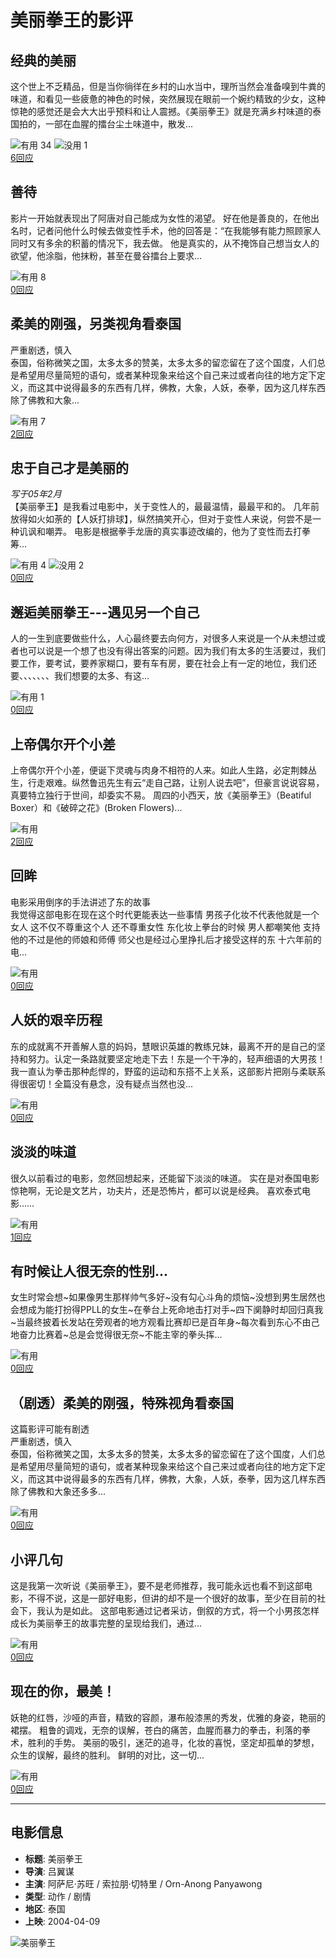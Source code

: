# 美丽拳王的影评

## 经典的美丽
这个世上不乏精品，但是当你徜徉在乡村的山水当中，理所当然会准备嗅到牛粪的味道，和看见一些疲惫的神色的时候，突然展现在眼前一个婉约精致的少女，这种惊艳的感觉还是会大大出乎预料和让人震撼。《美丽拳王》就是充满乡村味道的泰国拍的，一部在血腥的擂台尘土味道中，散发...

![有用](https://img1.doubanio.com/f/zerkalo/536fd337139250b5fb3cf9e79cb65c6193f8b20b/pics/up.png) 34 ![没用](https://img1.doubanio.com/f/zerkalo/68849027911140623cf338c9845893c4566db851/pics/down.png) 1  
[6回应](https://movie.douban.com/review/1059879/#comments)

## 善待
影片一开始就表现出了阿唐对自己能成为女性的渴望。 好在他是善良的，在他出名时，记者问他什么时候去做变性手术，他的回答是：“在我能够有能力照顾家人同时又有多余的积蓄的情况下，我去做。 他是真实的，从不掩饰自己想当女人的欲望，他涂脂，他抹粉，甚至在曼谷擂台上要求...

![有用](https://img1.doubanio.com/f/zerkalo/536fd337139250b5fb3cf9e79cb65c6193f8b20b/pics/up.png) 8  
[0回应](https://movie.douban.com/review/1139600/#comments)

## 柔美的刚强，另类视角看泰国
严重剧透，慎入  
泰国，俗称微笑之国，太多太多的赞美，太多太多的留恋留在了这个国度，人们总是希望用尽量简短的语句，或者某种现象来给这个自己来过或者向往的地方定下定义，而这其中说得最多的东西有几样，佛教，大象，人妖，泰拳，因为这几样东西除了佛教和大象...

![有用](https://img1.doubanio.com/f/zerkalo/536fd337139250b5fb3cf9e79cb65c6193f8b20b/pics/up.png) 7  
[2回应](https://movie.douban.com/review/7023580/#comments)

## 忠于自己才是美丽的
*写于05年2月*  
【美丽拳王】是我看过电影中，关于变性人的，最最温情，最最平和的。 几年前放得如火如荼的【人妖打排球】，纵然搞笑开心，但对于变性人来说，何尝不是一种讥讽和嘲弄。 电影是根据拳手龙唐的真实事迹改编的，他为了变性而去打拳筹...

![有用](https://img1.doubanio.com/f/zerkalo/536fd337139250b5fb3cf9e79cb65c6193f8b20b/pics/up.png) 4 ![没用](https://img1.doubanio.com/f/zerkalo/68849027911140623cf338c9845893c4566db851/pics/down.png) 2  
[0回应](https://movie.douban.com/review/2734440/#comments)

## 邂逅美丽拳王---遇见另一个自己
人的一生到底要做些什么，人心最终要去向何方，对很多人来说是一个从未想过或者也可以说是一个想了也没有得出答案的问题。因为我们有太多的生活要过，我们要工作，要考试，要养家糊口，要有车有房，要在社会上有一定的地位，我们还要、、、、、、、我们想要的太多、有这...

![有用](https://img1.doubanio.com/f/zerkalo/536fd337139250b5fb3cf9e79cb65c6193f8b20b/pics/up.png) 1  
[0回应](https://movie.douban.com/review/6359834/#comments)

## 上帝偶尔开个小差
上帝偶尔开个小差，便诞下灵魂与肉身不相符的人来。如此人生路，必定荆棘丛生，行走艰难。纵然鲁迅先生有云“走自己路，让别人说去吧”，但豪言说说容易，真要特立独行于世间，却委实不易。 周四的小西天，放《美丽拳王》（Beatiful Boxer）和《破碎之花》(Broken Flowers)...

![有用](https://img1.doubanio.com/f/zerkalo/536fd337139250b5fb3cf9e79cb65c6193f8b20b/pics/up.png)  
[2回应](https://movie.douban.com/review/1178293/#comments)

## 回眸
电影采用倒序的手法讲述了东的故事  
我觉得这部电影在现在这个时代更能表达一些事情 男孩子化妆不代表他就是一个女人 这不仅不尊重这个人 还不尊重女性 东化妆上拳台的时候 男人都嘲笑他 支持他的不过是他的师娘和师傅 师父也是经过心里挣扎后才接受这样的东 十六年前的电...

![有用](https://img1.doubanio.com/f/zerkalo/536fd337139250b5fb3cf9e79cb65c6193f8b20b/pics/up.png)  
[0回应](https://movie.douban.com/review/9949820/#comments)

## 人妖的艰辛历程
东的成就离不开善解人意的妈妈，慧眼识英雄的教练兄妹，最离不开的是自己的坚持和努力。认定一条路就要坚定地走下去！东是一个干净的，轻声细语的大男孩！我一直认为拳击那种彪悍的，野蛮的运动和东搭不上关系，这部影片把刚与柔联系得很密切！全篇没有悬念，没有疑点当然也没...

![有用](https://img1.doubanio.com/f/zerkalo/536fd337139250b5fb3cf9e79cb65c6193f8b20b/pics/up.png)  
[0回应](https://movie.douban.com/review/5430478/#comments)

## 淡淡的味道
很久以前看过的电影，忽然回想起来，还能留下淡淡的味道。 实在是对泰国电影惊艳啊，无论是文艺片，功夫片，还是恐怖片，都可以说是经典。 喜欢泰式电影……

![有用](https://img1.doubanio.com/f/zerkalo/536fd337139250b5fb3cf9e79cb65c6193f8b20b/pics/up.png)  
[1回应](https://movie.douban.com/review/1695330/#comments)

## 有时候让人很无奈的性别...
女生时常会想~如果像男生那样帅气多好~没有勾心斗角的烦恼~没想到男生居然也会想成为能打扮得PPLL的女生~在拳台上死命地击打对手~四下阒静时却回归真我~当最终披着长发站在旁观者的地方观看比赛却已是百年身~每次看到东心不由己地奋力比赛着~总是会觉得很无奈~不能主宰的拳头挥...

![有用](https://img1.doubanio.com/f/zerkalo/536fd337139250b5fb3cf9e79cb65c6193f8b20b/pics/up.png)  
[0回应](https://movie.douban.com/review/1416911/#comments)

## （剧透）柔美的刚强，特殊视角看泰国
这篇影评可能有剧透  
严重剧透，慎入  
泰国，俗称微笑之国，太多太多的赞美，太多太多的留恋留在了这个国度，人们总是希望用尽量简短的语句，或者某种现象来给这个自己来过或者向往的地方定下定义，而这其中说得最多的东西有几样，佛教，大象，人妖，泰拳，因为这几样东西除了佛教和大象还多多...

![有用](https://img1.doubanio.com/f/zerkalo/536fd337139250b5fb3cf9e79cb65c6193f8b20b/pics/up.png)  
[0回应](https://movie.douban.com/review/6901416/#comments)

## 小评几句
这是我第一次听说《美丽拳王》，要不是老师推荐，我可能永远也看不到这部电影，不得不说，这是一部好电影，但讲的却不是一个很好的故事，至少在目前的社会下，我认为是如此。 这部电影通过记者采访，倒叙的方式，将一个小男孩怎样成长为美丽拳王的故事完整的呈现给我们，通过...

![有用](https://img1.doubanio.com/f/zerkalo/536fd337139250b5fb3cf9e79cb65c6193f8b20b/pics/up.png)  
[0回应](https://movie.douban.com/review/6354898/#comments)

## 现在的你，最美！
妖艳的红唇，沙哑的声音，精致的容颜，瀑布般漆黑的秀发，优雅的身姿，艳丽的裙摆。 粗鲁的调戏，无奈的误解，苍白的痛苦，血腥而暴力的拳击，利落的拳术，胜利的手势。 美丽的吸引，迷茫的追寻，化妆的喜悦，坚定却孤单的梦想，众生的误解，最终的胜利。 鲜明的对比，这一切...

![有用](https://img1.doubanio.com/f/zerkalo/536fd337139250b5fb3cf9e79cb65c6193f8b20b/pics/up.png)  
[0回应](https://movie.douban.com/review/5838146/#comments)

---

## 电影信息
- **标题**: 美丽拳王
- **导演**: 吕翼谋
- **主演**: 阿萨尼·苏旺 / 索拉朋·切特里 / Orn-Anong Panyawong
- **类型**: 动作 / 剧情
- **地区**: 泰国
- **上映**: 2004-04-09

![美丽拳王](https://img3.doubanio.com/view/photo/s_ratio_poster/public/p2450256352.webp)